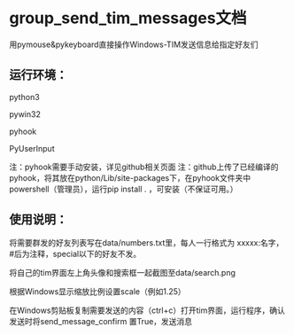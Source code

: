 # group_send_tim_messages文档
用pymouse&amp;pykeyboard直接操作Windows-TIM发送信息给指定好友们

## 运行环境：

python3

pywin32

pyhook

PyUserInput

注：pyhook需要手动安装，详见github相关页面
注：github上传了已经编译的pyhook，将其放在python/Lib/site-packages下，在pyhook文件夹中powershell（管理员），运行pip install . ，可安装（不保证可用。）

## 使用说明：

将需要群发的好友列表写在data/numbers.txt里，每人一行格式为 xxxxx:名字，#后为注释，special以下的好友不发。

将自己的tim界面左上角头像和搜索框一起截图至data/search.png

根据Windows显示缩放比例设置scale（例如1.25）

在Windows剪贴板复制需要发送的内容（ctrl+c）打开tim界面，运行程序，确认发送时将send_message_confirm 置True，发送消息


